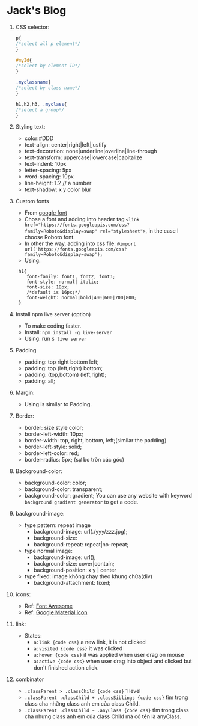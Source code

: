 # Jack's Blog

1. CSS selector:

    ```css
    p{
    /*select all p element*/
    }
    ```
    
    ```css
    #myId{
    /*select by element ID*/
    }
    ```
    
    ```css
    .myclassname{
    /*select by class name*/
    }
    ```
    
    ```css
    h1,h2,h3, .myclass{
    /*select a group*/
    }
    ```

2. Styling text:
    - color:#DDD
    - text-align: center|right|left|justify
    - text-decoration: none|underline|overline|line-through
    - text-transform: uppercase|lowercase|capitalize
    - text-indent: 10px
    - letter-spacing: 5px
    - word-spacing: 10px
    - line-height: 1.2 // a number
    - text-shadow: x y color blur

3. Custom fonts
    - From [google font](https://fonts.google.com/)
    - Chose a font and adding into header tag ``<link href="https://fonts.googleapis.com/css?family=Roboto&display=swap" rel="stylesheet">``, in the case I choose Roboto font.  
    - In other the way, adding into css file: ``@import url('https://fonts.googleapis.com/css?family=Roboto&display=swap');``  
    - Using: 
   ```
    h1{
       font-family: font1, font2, font3;
       font-style: normal| italic;
       font-size: 18px; 
       /*default is 16px;*/
       font-weight: normal|bold|400|600|700|800;
    }
    ```
    
4. Install npm live server (option)
    - To make coding faster.  
    - Install: ``npm install -g live-server``  
    - Using: run ``$ live server``
    
5. Padding
    - padding: top right bottom left;
    - padding: top (left,right) bottom;
    - padding: (top,bottom) (left,right);
    - padding: all;
6. Margin:
    - Using is similar to Padding.  
7. Border:
    - border: size style color;
    - border-left-width: 10px;
    - border-width: top, right, bottom, left;(similar the padding)
    - border-left-style: solid;
    - border-left-color: red;
    - border-radius: 5px; (sự bo tròn các góc)
8. Background-color:
    - background-color: color;
    - background-color: transparent;
    - background-color: gradient; You can use any website with keyword ``background gradient generator`` to get a code.  
9. background-image: 
    - type pattern: repeat image
        - background-image: url(./yyy/zzz.jpg);
        - background-size: 
        - background-repeat: repeat|no-repeat;
    - type normal image:
        - background-image: url();
        - background-size: cover|contain;
        - background-position: x y | center
    - type fixed: image không chạy theo khung chứa(div)
        - background-attachment: fixed;
        
10. icons:
    - Ref: [Font Awesome](https://fontawesome.com/)
    - Ref: [Google Material icon](http://google.github.io/material-design-icons/)
    
11. link:
    - States:
        - ``a:link {code css}`` a new link, it is not clicked
        - ``a:visited {code css}`` it was clicked
        - ``a:hover {code css}`` it was applied when user drag on mouse
        - ``a:active {code css}`` when user drag into object and clicked but don't finished action click.
    
12. combinator
    - ``.classParent > .classChild {code css}`` 1 level 
    - ``.classParent .classChild + .classSiblings {code css}`` tìm trong class cha những class anh em của class Child.  
    - ``.classParent .classChild ~ .anyClass {code css}`` tìm trong class cha nhưng class anh em của class Child mà có tên là anyClass.    
     